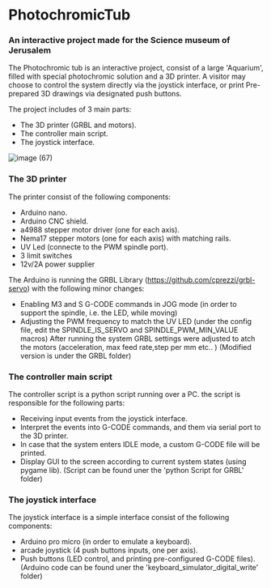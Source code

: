# PhotochromicTub
### An interactive project made for the Science museum of Jerusalem

The Photochromic tub is an interactive project,
consist of a large 'Aquarium', filled with special photochromic solution
and a 3D printer.
A visitor may choose to control the system directly via the joystick interface, or 
print Pre-prepared 3D drawings via designated push buttons.

The project includes of 3 main parts:
- The 3D printer (GRBL and motors).
- The controller main script.
- The joystick interface.

![image (67)](https://user-images.githubusercontent.com/87602958/234101972-fd9d5222-ab68-4cd0-b064-b95256ab0135.png)


### The 3D printer
The printer consist of the following components:
- Arduino nano.
- Arduino CNC shield.
- a4988 stepper motor driver (one for each axis).
- Nema17 stepper motors (one for each axis) with matching rails.
- UV Led (connecte to the PWM spindle port).
- 3 limit switches
- 12v/2A power supplier

The Arduino is running the GRBL Library (https://github.com/cprezzi/grbl-servo)
with the following minor changes:
- Enabling M3 and S G-CODE commands in JOG mode (in order to support the spindle, i.e. the LED, while moving)
- Adjusting the PWM frequency to match the UV LED (under the config file, edit the SPINDLE_IS_SERVO and SPINDLE_PWM_MIN_VALUE macros)
After running the system GRBL settings were adjusted to atch the motors (acceleration, max feed rate,step per mm etc.. )
(Modified version is under the GRBL folder)

### The controller main script
The controller script is a python script running over a PC.
the script is responsible for the following parts:
- Receiving input events from the joystick interface.
- Interpret the events into G-CODE commands, and them via serial port to the 3D printer.
- In case that the system enters IDLE mode, a custom G-CODE file will be printed.
- Display GUI to the screen according to current system states (using pygame lib).
(Script can be found uner the 'python Script for GRBL' folder)

### The joystick interface
The joystick interface is a simple interface consist of the following components:
- Arduino pro micro (in order to emulate a keyboard).
- arcade joystick (4 push buttons inputs, one per axis).
- Push buttons (LED control, and printing pre-configured G-CODE files).
(Arduino code can be found uner the 'keyboard_simulator_digital_write' folder)






